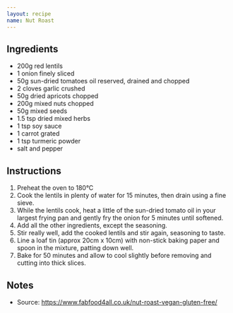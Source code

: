 ```yaml
---
layout: recipe
name: Nut Roast
---
```


## Ingredients
* 200g red lentils
* 1 onion finely sliced
* 50g sun-dried tomatoes oil reserved, drained and chopped
* 2 cloves garlic crushed
* 50g dried apricots chopped
* 200g mixed nuts chopped
* 50g mixed seeds
* 1.5 tsp dried mixed herbs
* 1 tsp soy sauce
* 1 carrot grated
* 1 tsp turmeric powder
* salt and pepper

## Instructions
1. Preheat the oven to 180°C
2. Cook the lentils in plenty of water for 15 minutes, then drain using a fine sieve.
3. While the lentils cook, heat a little of the sun-dried tomato oil in your largest frying pan and gently fry the onion for 5 minutes until softened.
4. Add all the other ingredients, except the seasoning.
5. Stir really well, add the cooked lentils and stir again, seasoning to taste.
6. Line a loaf tin (approx 20cm x 10cm) with non-stick baking paper and spoon in the mixture, patting down well.
7. Bake for 50 minutes and allow to cool slightly before removing and cutting into thick slices.

## Notes
* Source: https://www.fabfood4all.co.uk/nut-roast-vegan-gluten-free/
